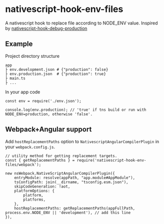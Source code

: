 # nativescript-hook-env-files
A nativescript hook to replace file according to NODE_ENV value.
Inspired by [nativescript-hook-debug-production](https://github.com/markosko/nativescript-hook-debug-production)

## Example
Project directory structure
```
app
├ env.development.json # {"production": false}
├ env.production.json  # {"production": true}
├ main.ts
├ ...
```
In your app code
```
const env = require('./env.json');

console.log(env.production); // 'true' if tns build or run with NODE_ENV=production, otherwise 'false'.
```

## Webpack+Angular support
Add `hostReplacementPaths` option to `NativescriptAngularCompilerPlugin` in your `webpack.config.js`.
```
// utility method for getting replacement targets.
const { getReplacementPaths } = require('nativescript-hook-env-files/webpack');
```
```
new nsWebpack.NativeScriptAngularCompilerPlugin({
    entryModule: resolve(appPath, "app.module#AppModule"),
    tsConfigPath: join(__dirname, "tsconfig.esm.json"),
    skipCodeGeneration: !aot,
    platformOptions: {
        platform,
        platforms,
    },
    hostReplacementPaths: getReplacementPaths(appFullPath, process.env.NODE_ENV || 'development'), // add this line
}),

```
